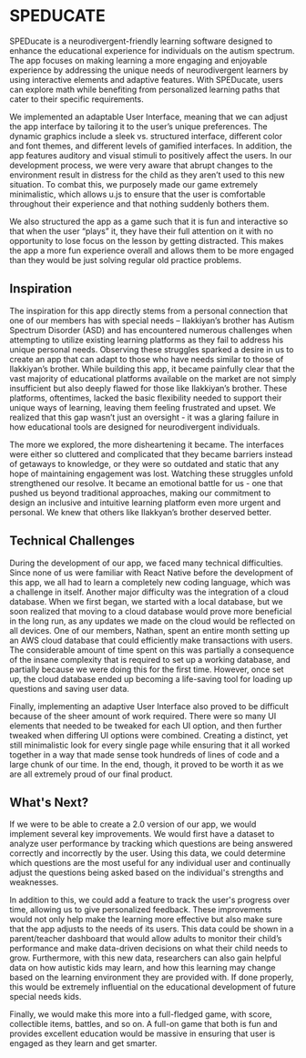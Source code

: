 # SPEDUCATE

SPEDucate is a neurodivergent-friendly learning software designed to enhance the educational experience for individuals on the autism spectrum. The app focuses on making learning a more engaging and enjoyable experience by addressing the unique needs of neurodivergent learners by using interactive elements and adaptive features. With SPEDucate, users can explore math while benefiting from personalized learning paths that cater to their specific requirements. 

We implemented an adaptable User Interface, meaning that we can adjust the app interface by tailoring it to the user’s unique preferences. The dynamic graphics include a sleek vs. structured interface, different color and font themes, and different levels of gamified interfaces. In addition, the app features auditory and visual stimuli to positively affect the users. In our development process, we were very aware that abrupt changes to the environment result in distress for the child as they aren’t used to this new situation. To combat this, we purposely made our game extremely minimalistic, which allows u.js to ensure that the user is comfortable throughout their experience and that nothing suddenly bothers them. 

We also structured the app as a game such that it is fun and interactive so that when the user “plays” it, they have their full attention on it with no opportunity to lose focus on the lesson by getting distracted. This makes the app a more fun experience overall and allows them to be more engaged than they would be just solving regular old practice problems.

## Inspiration
 
The inspiration for this app directly stems from a personal connection that one of our members has with special needs – Ilakkiyan’s brother has Autism Spectrum Disorder (ASD) and has encountered numerous challenges when attempting to utilize existing learning platforms as they fail to address his unique personal needs. Observing these struggles sparked a desire in us to create an app that can adapt to those who have needs similar to those of Ilakkiyan’s brother. While building this app, it became painfully clear that the vast majority of educational platforms available on the market are not simply insufficient but also deeply flawed for those like Ilakkiyan’s brother. These platforms, oftentimes, lacked the basic flexibility needed to support their unique ways of learning, leaving them feeling frustrated and upset. We realized that this gap wasn’t just an oversight - it was a glaring failure in how educational tools are designed for neurodivergent individuals. 

The more we explored, the more disheartening it became. The interfaces were either so cluttered and complicated that they became barriers instead of getaways to knowledge, or they were so outdated and static that any hope of maintaining engagement was lost. Watching these struggles unfold strengthened our resolve. It became an emotional battle for us - one that pushed us beyond traditional approaches, making our commitment to design an inclusive and intuitive learning platform even more urgent and personal. We knew that others like Ilakkyan’s brother deserved better. 

## Technical Challenges

During the development of our app, we faced many technical difficulties. Since none of us were familiar with React Native before the development of this app, we all had to learn a completely new coding language, which was a challenge in itself. 
Another major difficulty was the integration of a cloud database. When we first began, we started with a local database, but we soon realized that moving to a cloud database would prove more beneficial in the long run, as any updates we made on the cloud would be reflected on all devices. One of our members, Nathan, spent an entire month setting up an AWS cloud database that could efficiently make transactions with users. The considerable amount of time spent on this was partially a consequence of the insane complexity that is required to set up a working database, and partially because we were doing this for the first time. However, once set up, the cloud database ended up becoming a life-saving tool for loading up questions and saving user data. 

Finally, implementing an adaptive User Interface also proved to be difficult because of the sheer amount of work required. There were so many UI elements that needed to be tweaked for each UI option, and then further tweaked when differing UI options were combined. Creating a distinct, yet still minimalistic look for every single page while ensuring that it all worked together in a way that made sense took hundreds of lines of code and a large chunk of our time. In the end, though, it proved to be worth it as we are all extremely proud of our final product.

## What's Next?

If we were to be able to create a 2.0 version of our app, we would implement several key improvements. We would first have a dataset to analyze user performance by tracking which questions are being answered correctly and incorrectly by the user. Using this data, we could determine which questions are the most useful for any individual user and continually adjust the questions being asked based on the individual's strengths and weaknesses.

In addition to this, we could add a feature to track the user's progress over time, allowing us to give personalized feedback. These improvements would not only help make the learning more effective but also make sure that the app adjusts to the needs of its users. This data could be shown in a parent/teacher dashboard that would allow adults to monitor their child’s performance and make data-driven decisions on what their child needs to grow. Furthermore, with this new data, researchers can also gain helpful data on how autistic kids may learn, and how this learning may change based on the learning environment they are provided with. If done properly, this would be extremely influential on the educational development of future special needs kids. 

Finally, we would make this more into a full-fledged game, with score, collectible items, battles, and so on. A full-on game that both is fun and provides excellent education would be massive in ensuring that user is engaged as they learn and get smarter. 
